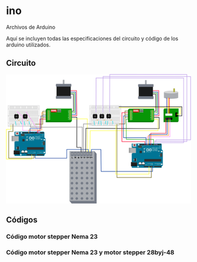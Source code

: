 # ino
Archivos de Arduino 

Aquí se incluyen todas las especificaciones del circuito y código de los arduino utilizados.

## Circuito
 <div>
<p style = 'text-align:center;'>
<img src="cableado-arduino.jpg" alt="cableado arduino" width="800px">
</p>
</div>

## Códigos
### Código motor stepper Nema 23
### Código motor stepper Nema 23 y motor stepper 28byj-48